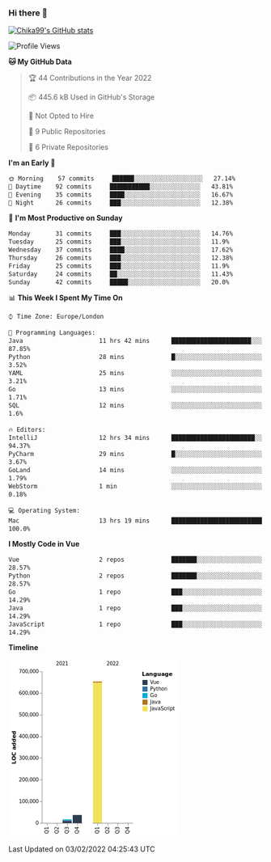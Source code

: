 ### Hi there 👋
[![Chika99's GitHub stats](https://github-readme-stats.vercel.app/api?username=Chika99&count_private=true&show_icons=true)](https://github.com/anuraghazra/github-readme-stats)

<!--START_SECTION:waka-->
![Profile Views](http://img.shields.io/badge/Profile%20Views-65-blue)

**🐱 My GitHub Data** 

> 🏆 44 Contributions in the Year 2022
 > 
> 📦 445.6 kB Used in GitHub's Storage 
 > 
> 🚫 Not Opted to Hire
 > 
> 📜 9 Public Repositories 
 > 
> 🔑 6 Private Repositories  
 > 
**I'm an Early 🐤** 

```text
🌞 Morning    57 commits     ██████░░░░░░░░░░░░░░░░░░░   27.14% 
🌆 Daytime    92 commits     ███████████░░░░░░░░░░░░░░   43.81% 
🌃 Evening    35 commits     ████░░░░░░░░░░░░░░░░░░░░░   16.67% 
🌙 Night      26 commits     ███░░░░░░░░░░░░░░░░░░░░░░   12.38%

```
📅 **I'm Most Productive on Sunday** 

```text
Monday       31 commits     ███░░░░░░░░░░░░░░░░░░░░░░   14.76% 
Tuesday      25 commits     ███░░░░░░░░░░░░░░░░░░░░░░   11.9% 
Wednesday    37 commits     ████░░░░░░░░░░░░░░░░░░░░░   17.62% 
Thursday     26 commits     ███░░░░░░░░░░░░░░░░░░░░░░   12.38% 
Friday       25 commits     ███░░░░░░░░░░░░░░░░░░░░░░   11.9% 
Saturday     24 commits     ██░░░░░░░░░░░░░░░░░░░░░░░   11.43% 
Sunday       42 commits     █████░░░░░░░░░░░░░░░░░░░░   20.0%

```


📊 **This Week I Spent My Time On** 

```text
⌚︎ Time Zone: Europe/London

💬 Programming Languages: 
Java                     11 hrs 42 mins      ██████████████████████░░░   87.85% 
Python                   28 mins             █░░░░░░░░░░░░░░░░░░░░░░░░   3.52% 
YAML                     25 mins             ░░░░░░░░░░░░░░░░░░░░░░░░░   3.21% 
Go                       13 mins             ░░░░░░░░░░░░░░░░░░░░░░░░░   1.71% 
SQL                      12 mins             ░░░░░░░░░░░░░░░░░░░░░░░░░   1.6%

🔥 Editors: 
IntelliJ                 12 hrs 34 mins      ███████████████████████░░   94.37% 
PyCharm                  29 mins             █░░░░░░░░░░░░░░░░░░░░░░░░   3.67% 
GoLand                   14 mins             ░░░░░░░░░░░░░░░░░░░░░░░░░   1.79% 
WebStorm                 1 min               ░░░░░░░░░░░░░░░░░░░░░░░░░   0.18%

💻 Operating System: 
Mac                      13 hrs 19 mins      █████████████████████████   100.0%

```

**I Mostly Code in Vue** 

```text
Vue                      2 repos             ███████░░░░░░░░░░░░░░░░░░   28.57% 
Python                   2 repos             ███████░░░░░░░░░░░░░░░░░░   28.57% 
Go                       1 repo              ███░░░░░░░░░░░░░░░░░░░░░░   14.29% 
Java                     1 repo              ███░░░░░░░░░░░░░░░░░░░░░░   14.29% 
JavaScript               1 repo              ███░░░░░░░░░░░░░░░░░░░░░░   14.29%

```


**Timeline**

![Chart not found](https://raw.githubusercontent.com/Chika99/Chika99/main/charts/bar_graph.png) 


 Last Updated on 03/02/2022 04:25:43 UTC
<!--END_SECTION:waka-->

<!--
**Chika99/Chika99** is a ✨ _special_ ✨ repository because its `README.md` (this file) appears on your GitHub profile.

Here are some ideas to get you started:

- 🔭 I’m currently working on ...
- 🌱 I’m currently learning ...
- 👯 I’m looking to collaborate on ...
- 🤔 I’m looking for help with ...
- 💬 Ask me about ...
- 📫 How to reach me: ...
- 😄 Pronouns: ...
- ⚡ Fun fact: ...
-->
